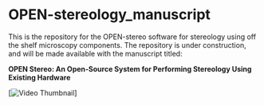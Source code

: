 # OPEN-stereology_manuscript
This is the repository for the OPEN-stereo software for stereology using off the shelf microscopy components.
The repository is under construction, and will be made available with the manuscript titled:

**OPEN Stereo: An Open-Source System for Performing Stereology Using Existing Hardware**
 
[![Video Thumbnail](https://www.youtube.com/watch?v=Y0rsWYBhk-Y)]

